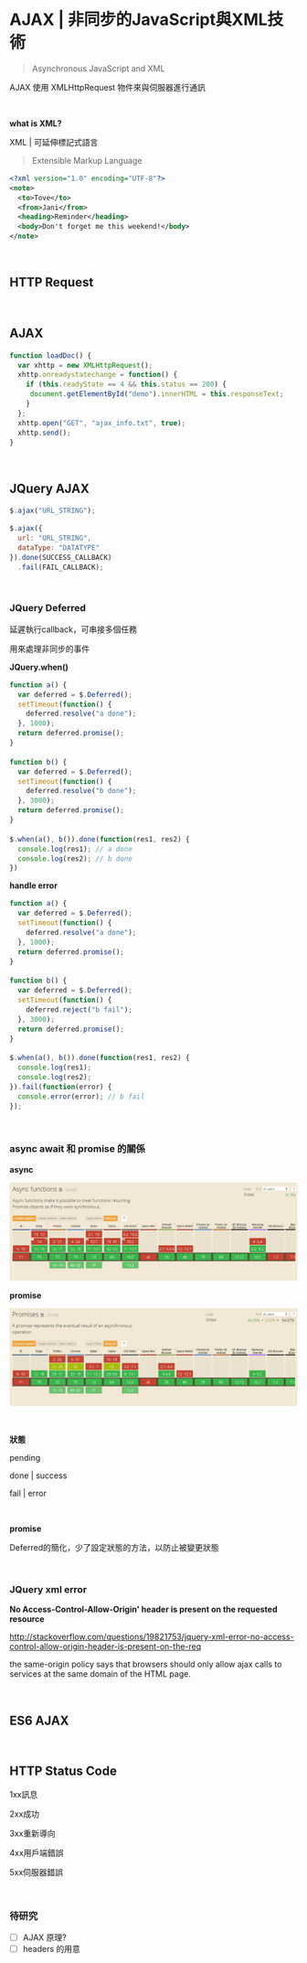 # AJAX | 非同步的JavaScript與XML技術

> Asynchronous JavaScript and XML

AJAX 使用 XMLHttpRequest 物件來與伺服器進行通訊

<br />

**what is XML?**

XML | 可延伸標記式語言

> Extensible Markup Language

```xml
<?xml version="1.0" encoding="UTF-8"?>
<note>
  <to>Tove</to>
  <from>Jani</from>
  <heading>Reminder</heading>
  <body>Don't forget me this weekend!</body>
</note>
```

<br />

## HTTP Request

<br />

## AJAX

```javascript
function loadDoc() {
  var xhttp = new XMLHttpRequest();
  xhttp.onreadystatechange = function() {
    if (this.readyState == 4 && this.status == 200) {
     document.getElementById("demo").innerHTML = this.responseText;
    }
  };
  xhttp.open("GET", "ajax_info.txt", true);
  xhttp.send();
}
```

<br />

## JQuery AJAX

```javascript
$.ajax("URL_STRING");
```

```javascript
$.ajax({
  url: "URL_STRING",
  dataType: "DATATYPE"
}).done(SUCCESS_CALLBACK)
  .fail(FAIL_CALLBACK);
```

<br />

### JQuery Deferred

延遲執行callback，可串接多個任務

用來處理非同步的事件

**JQuery.when()**

```js
function a() {
  var deferred = $.Deferred();
  setTimeout(function() {
    deferred.resolve("a done");
  }, 1000);
  return deferred.promise();
}

function b() {
  var deferred = $.Deferred();
  setTimeout(function() {
    deferred.resolve("b done");
  }, 3000);
  return deferred.promise();
}

$.when(a(), b()).done(function(res1, res2) {
  console.log(res1); // a done
  console.log(res2); // b done
})
```

**handle error**

```js
function a() {
  var deferred = $.Deferred();
  setTimeout(function() {
    deferred.resolve("a done");
  }, 1000);
  return deferred.promise();
}

function b() {
  var deferred = $.Deferred();
  setTimeout(function() {
    deferred.reject("b fail");
  }, 3000);
  return deferred.promise();
}

$.when(a(), b()).done(function(res1, res2) {
  console.log(res1);
  console.log(res2);
}).fail(function(error) {
  console.error(error); // b fail
});
```

<br />

### async await 和 promise 的關係

**async**

![async.png](../images/async.png)

**promise**

![promise.png](../images/promise.png)

<br />

**狀態**

pending

done | success

fail | error

<br />

<b>promise</b>

Deferred的簡化，少了設定狀態的方法，以防止被變更狀態

<br />

### JQuery xml error 

**No Access-Control-Allow-Origin' header is present on the requested resource**

http://stackoverflow.com/questions/19821753/jquery-xml-error-no-access-control-allow-origin-header-is-present-on-the-req

the same-origin policy says that browsers should only allow ajax calls to services at the same domain of the HTML page.

<br />

## ES6 AJAX

<br />

## HTTP Status Code

1xx訊息

2xx成功

3xx重新導向

4xx用戶端錯誤

5xx伺服器錯誤

<br />

### 待研究

- [ ] AJAX 原理?
- [ ] headers 的用意
